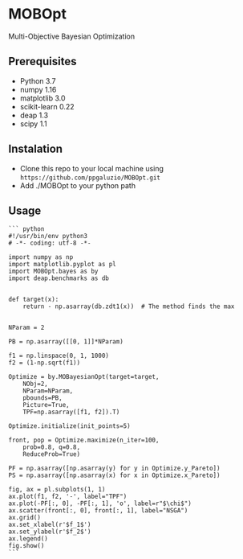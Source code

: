 # MOBOpt

Multi-Objective Bayesian Optimization

## Prerequisites

  * Python 3.7
  * numpy 1.16
  * matplotlib 3.0
  * scikit-learn 0.22
  * deap 1.3
  * scipy 1.1

## Instalation

  *  Clone this repo to your local machine using `https://github.com/ppgaluzio/MOBOpt.git`
  *  Add ./MOBOpt to your python path

## Usage

    ``` python
    #!/usr/bin/env python3
    # -*- coding: utf-8 -*-

    import numpy as np
    import matplotlib.pyplot as pl
    import MOBOpt.bayes as by
    import deap.benchmarks as db


    def target(x):
        return - np.asarray(db.zdt1(x))  # The method finds the max


    NParam = 2

    PB = np.asarray([[0, 1]]*NParam)

    f1 = np.linspace(0, 1, 1000)
    f2 = (1-np.sqrt(f1))

    Optimize = by.MOBayesianOpt(target=target,
        NObj=2,
        NParam=NParam,
        pbounds=PB,
        Picture=True,
        TPF=np.asarray([f1, f2]).T)

    Optimize.initialize(init_points=5)

    front, pop = Optimize.maximize(n_iter=100,
        prob=0.8, q=0.8,
        ReduceProb=True)

    PF = np.asarray([np.asarray(y) for y in Optimize.y_Pareto])
    PS = np.asarray([np.asarray(x) for x in Optimize.x_Pareto])

    fig, ax = pl.subplots(1, 1)
    ax.plot(f1, f2, '-', label="TPF")
    ax.plot(-PF[:, 0], -PF[:, 1], 'o', label=r"$\chi$")
    ax.scatter(front[:, 0], front[:, 1], label="NSGA")
    ax.grid()
    ax.set_xlabel(r'$f_1$')
    ax.set_ylabel(r'$f_2$')
    ax.legend()
    fig.show()
    ```
